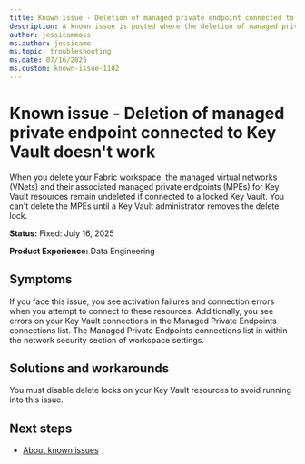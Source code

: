 ```yaml
---
title: Known issue - Deletion of managed private endpoint connected to Key Vault doesn't work
description: A known issue is posted where the deletion of managed private endpoint connected to Key Vault doesn't work.
author: jessicammoss
ms.author: jessicamo
ms.topic: troubleshooting  
ms.date: 07/16/2025
ms.custom: known-issue-1102
---
```


# Known issue - Deletion of managed private endpoint connected to Key Vault doesn't work

When you delete your Fabric workspace, the managed virtual networks (VNets) and their associated managed private endpoints (MPEs) for Key Vault resources remain undeleted if connected to a locked Key Vault. You can't delete the MPEs until a Key Vault administrator removes the delete lock.

**Status:** Fixed: July 16, 2025

**Product Experience:** Data Engineering

## Symptoms

If you face this issue, you see activation failures and connection errors when you attempt to connect to these resources. Additionally, you see errors on your Key Vault connections in the Managed Private Endpoints connections list. The Managed Private Endpoints connections list in within the network security section of workspace settings.

## Solutions and workarounds

You must disable delete locks on your Key Vault resources to avoid running into this issue.

## Next steps

- [About known issues](https://support.fabric.microsoft.com/known-issues)
